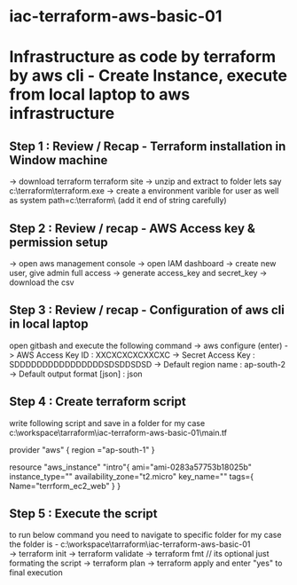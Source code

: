 # iac-terraform-aws-basic-01
Infrastructure as  code  by terraform by aws cli - Create  Instance,
execute from local laptop to aws infrastructure
===================================================================

Step 1 : Review / Recap -  Terraform installation in Window machine
---------------------------------------------------------------------
-> download terraform terraform site 
-> unzip and extract to folder lets say c:\terraform\terraform.exe
-> create a environment varible for user as well as system 
   path=c:\terraform\ (add it end of string carefully) 

Step 2 : Review / recap - AWS Access key & permission setup  
-----------------------------------------------------------------------
-> open aws management console 
-> open IAM dashboard
-> create new user, give admin full access 
-> generate access_key  and secret_key 
-> download the csv 

Step 3 : Review / recap - Configuration of aws cli in local laptop 
-----------------------------------------------------------------------
open gitbash and execute the following command 
-> aws configure   (enter)
-> AWS Access Key ID : XXCXCXCXCXXCXC
-> Secret Access Key : SDDDDDDDDDDDDDDDDSDSDDSDSD
-> Default region name : ap-south-2
-> Default output format [json] : json

Step 4 : Create terraform script 
-----------------------------------------------------------------------
write following script and save in a folder 
for my case c:\workspace\tarraform\iac-terraform-aws-basic-01\main.tf

provider "aws" {
   region ="ap-south-1"
}

resource "aws_instance" "intro"{
   ami="ami-0283a57753b18025b"
   instance_type=""
   availability_zone="t2.micro"
   key_name=""
   tags={
      Name="terrform_ec2_web"
   }
}


Step 5 : Execute the script 
------------------------------------------------------------------------
to run below command you need to navigate to specific folder 
for my case the folder is -  c:\workspace\tarraform\iac-terraform-aws-basic-01\
-> terraform init 
-> terraform validate
-> terraform fmt  // its optional just formating the script 
-> terraform plan
-> terraform apply   and enter "yes" to final execution 


